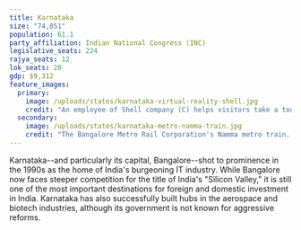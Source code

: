 ```yaml
---
title: Karnataka
size: "74,051"
population: 61.1
party_affiliation: Indian National Congress (INC)
legislative_seats: 224
rajya_seats: 12
lok_seats: 20
gdp: $9,312
feature_images:
  primary:
    image: /uploads/states/karnataka-virtual-reality-shell.jpg
    credit: "An employee of Shell company (C) helps visitors take a tour of Shell refineries using Virtual Reality goggles after the inauguration of the Shell Technology Centre in Bangalore. (MANJUNATH KIRAN/AFP/Getty Images)"
  secondary:
    image: /uploads/states/karnataka-metro-namma-train.jpg
    credit: "The Bangalore Metro Rail Corporation's Namma metro train. (DIBYANGSHU SARKAR/AFP/Getty Images)"
---
```


Karnataka--and particularly its capital, Bangalore--shot to prominence in the 1990s as the home of India's burgeoning IT industry. While Bangalore now faces steeper competition for the title of India's "Silicon Valley," it is still one of the most important destinations for foreign and domestic investment in India. Karnataka has also successfully built hubs in the aerospace and biotech industries, although its government is not known for aggressive reforms. 
